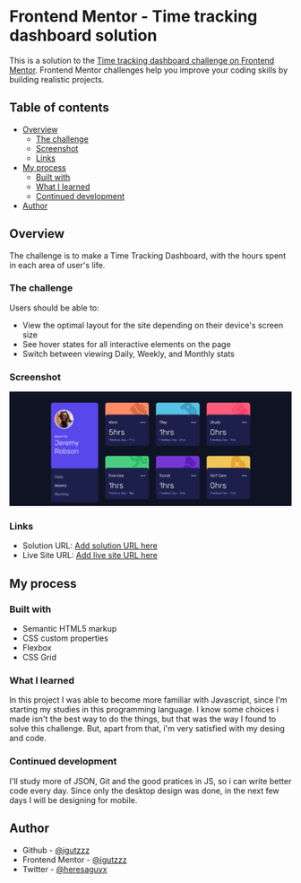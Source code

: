 # Frontend Mentor - Time tracking dashboard solution

This is a solution to the [Time tracking dashboard challenge on Frontend Mentor](https://www.frontendmentor.io/challenges/time-tracking-dashboard-UIQ7167Jw). Frontend Mentor challenges help you improve your coding skills by building realistic projects. 

## Table of contents

- [Overview](#overview)
  - [The challenge](#the-challenge)
  - [Screenshot](#screenshot)
  - [Links](#links)
- [My process](#my-process)
  - [Built with](#built-with)
  - [What I learned](#what-i-learned)
  - [Continued development](#continued-development)
- [Author](#author)

## Overview

The challenge is to make a Time Tracking Dashboard, with the hours spent in each area of user's life.

### The challenge

Users should be able to:

- View the optimal layout for the site depending on their device's screen size
- See hover states for all interactive elements on the page
- Switch between viewing Daily, Weekly, and Monthly stats

### Screenshot

![](./screenshot.png)


### Links

- Solution URL: [Add solution URL here](https://your-solution-url.com)
- Live Site URL: [Add live site URL here](https://your-live-site-url.com)

## My process

### Built with

- Semantic HTML5 markup
- CSS custom properties
- Flexbox
- CSS Grid

### What I learned

In this project I was able to become more familiar with Javascript, since I'm starting my studies in this programming language. I know some choices i made isn't the best way to do the things, but that was the way I found to solve this challenge. But, apart from that, i'm very satisfied with my desing and code.

### Continued development

I'll study more of JSON, Git and the good pratices in JS, so i can write better code every day. Since only the desktop design was done, in the next few days I will be designing for mobile.

## Author

- Github - [@igutzzz](https://github.com/igutzzz)
- Frontend Mentor - [@igutzzz](https://www.frontendmentor.io/profile/igutzzz)
- Twitter - [@heresaguyx](https://twitter.com/heresaguyx)
